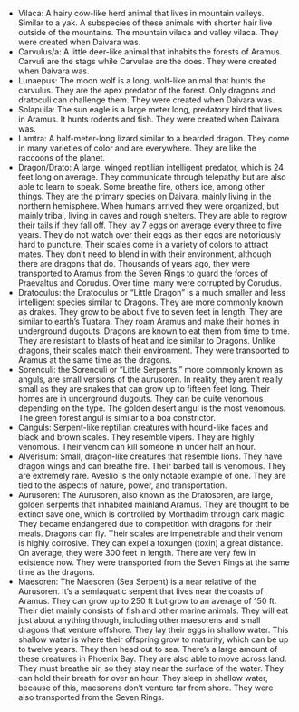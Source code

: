 - Vilaca: A hairy cow-like herd animal that lives in mountain valleys. Similar to a yak. A subspecies of these animals with shorter hair live outside of the mountains. The mountain vilaca and valley vilaca. They were created when Daivara was.
- Carvulus/a: A little deer-like animal that inhabits the forests of Aramus. Carvuli are the stags while Carvulae are the does. They were created when Daivara was.
- Lunaepus: The moon wolf is a long, wolf-like animal that hunts the carvulus. They are the apex predator of the forest. Only dragons and dratoculi can challenge them. They were created when Daivara was.
- Solapuila: The sun eagle is a large meter long, predatory bird that lives in Aramus. It hunts rodents and fish. They were created when Daivara was.
- Lamtra: A half-meter-long lizard similar to a bearded dragon. They come in many varieties of color and are everywhere. They are like the raccoons of the planet.
- Dragon/Drato: A large, winged reptilian intelligent predator, which is 24 feet long on average. They communicate through telepathy but are also able to learn to speak. Some breathe fire, others ice, among other things. They are the primary species on Daivara, mainly living in the northern hemisphere. When humans arrived they were organized, but mainly tribal, living in caves and rough shelters. They are able to regrow their tails if they fall off. They lay 7 eggs on average every three to five years. They do not watch over their eggs as their eggs are notoriously hard to puncture. Their scales come in a variety of colors to attract mates. They don’t need to blend in with their environment, although there are dragons that do. Thousands of years ago, they were transported to Aramus from the Seven Rings to guard the forces of Praevaltus and Corudus. Over time, many were corrupted by Corudus.
- Dratoculus: the Dratoculus or “Little Dragon” is a much smaller and less intelligent species similar to Dragons. They are more commonly known as drakes. They grow to be about five to seven feet in length. They are similar to earth’s Tuatara. They roam Aramus and make their homes in underground dugouts. Dragons are known to eat them from time to time. They are resistant to blasts of heat and ice similar to Dragons. Unlike dragons, their scales match their environment. They were transported to Aramus at the same time as the dragons.
- Sorenculi: the Sorenculi or “Little Serpents,” more commonly known as anguls, are small versions of the aurusoren. In reality, they aren’t really small as they are snakes that can grow up to fifteen feet long. Their homes are in underground dugouts. They can be quite venomous depending on the type. The golden desert angul is the most venomous. The green forest angul is similar to a boa constrictor.
- Canguls: Serpent-like reptilian creatures with hound-like faces and black and brown scales. They resemble vipers. They are highly venomous. Their venom can kill someone in under half an hour.
- Alverisum: Small, dragon-like creatures that resemble lions. They have dragon wings and can breathe fire. Their barbed tail is venomous. They are extremely rare. Aveslio is the only notable example of one. They are tied to the aspects of nature, power, and transportation.
- Aurusoren: The Aurusoren, also known as the Dratosoren, are large, golden serpents that inhabited mainland Aramus. They are thought to be extinct save one, which is controlled by Morthadim through dark magic. They became endangered due to competition with dragons for their meals. Dragons can fly. Their scales are impenetrable and their venom is highly corrosive. They can expel a toxungen (toxin) a great distance. On average, they were 300 feet in length. There are very few in existence now. They were transported from the Seven Rings at the same time as the dragons.
- Maesoren: The Maesoren (Sea Serpent) is a near relative of the Aurusoren. It’s a semiaquatic serpent that lives near the coasts of Aramus. They can grow up to 250 ft but grow to an average of 150 ft. Their diet mainly consists of fish and other marine animals. They will eat just about anything though, including other maesorens and small dragons that venture offshore. They lay their eggs in shallow water. This shallow water is where their offspring grow to maturity, which can be up to twelve years. They then head out to sea. There’s a large amount of these creatures in Phoenix Bay. They are also able to move across land. They must breathe air, so they stay near the surface of the water. They can hold their breath for over an hour. They sleep in shallow water, because of this, maesorens don’t venture far from shore. They were also transported from the Seven Rings.